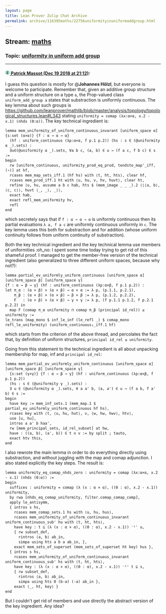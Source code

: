 ```yaml
---
layout: page
title: Lean Prover Zulip Chat Archive 
permalink: archive/116395maths/22756uniformityinuniformaddgroup.html
---
```


## Stream: [maths](index.html)
### Topic: [uniformity in uniform add group](22756uniformityinuniformaddgroup.html)

---

#### [![Click to go to Zulip](../../assets/img/zulip2.png) Patrick Massot (Dec 19 2018 at 21:12)](https://leanprover.zulipchat.com/#narrow/stream/116395-maths/topic/uniformity%20in%20uniform%20add%20group/near/152209408):
I guess this question is mostly for @**Johannes Hölzl**, but everyone is welcome to participate. Remember that, given an additive group structure and a uniform structure on a type `a`, the Prop-valued class `uniform_add_group a` states that substraction is uniformly continuous. The key lemma about such groups is https://github.com/leanprover/mathlib/blob/master/analysis/topology/topological_structures.lean#L343 stating `uniformity = comap (λx:α×α, x.2 - x.1) (nhds (0:α))`. The key technical ingredient is:
```lean
lemma mem_uniformity_of_uniform_continuous_invarant [uniform_space α] {s:set (α×α)} {f : α → α → α}
  (hf : uniform_continuous (λp:α×α, f p.1 p.2)) (hs : s ∈ (@uniformity α _).sets) :
  ∃u∈(@uniformity α _).sets, ∀a b c, (a, b) ∈ u → (f a c, f b c) ∈ s :=
begin
  rw [uniform_continuous, uniformity_prod_eq_prod, tendsto_map'_iff, (∘)] at hf,
  rcases mem_map_sets_iff.1 (hf hs) with ⟨t, ht, hts⟩, clear hf,
  rcases mem_prod_iff.1 ht with ⟨u, hu, v, hv, huvt⟩, clear ht,
  refine ⟨u, hu, assume a b c hab, hts $ (mem_image _ _ _).2 ⟨⟨⟨a, b⟩, ⟨c, c⟩⟩, huvt ⟨_, _⟩, _⟩⟩,
  exact hab,
  exact refl_mem_uniformity hv,
  refl
end
```
which secretely says that if `f : α → α → α` is uniformly continuous then its partial evaluations `λ a, f a c` are uniformly continuous uniformly in `c`. The key lemma uses this both for substraction and for addition (whose uniform continuity follows from uniform continuity of substraction). 

Both the key technical ingredient and the key technical lemma use members of uniformities :oh_no: I spent some time today trying to get rid of this shameful proof. I managed to get the member-free version of the technical ingredient (also generalized to three different uniform spaces, because why not?):
```lean
lemma partial_ev_uniformly_uniform_continuous [uniform_space α] [uniform_space β] [uniform_space γ]
{f : α → β → γ} (hf : uniform_continuous (λp:α×β, f p.1 p.2)) :
let π_α : (α × β) × (α × β) → α × α := λ p, (p.1.1, p.2.1),
    π_β : (α × β) × (α × β) → β × β := λ p, (p.1.2, p.2.2),
    F   : (α × β) × (α × β) → γ × γ := λ p, (f p.1.1 p.1.2, f p.2.1 p.2.2) in
  map F (comap π_α uniformity ⊓ comap π_β (principal id_rel)) ≤ uniformity :=
le_trans (map_mono $ inf_le_inf (le_refl _) $ comap_mono refl_le_uniformity) (uniform_continuous₂_iff.1 hf)
```
which starts from the criterion of the above thread, and percolates the fact that, by definition of uniform structures,  `principal id_rel ≤ uniformity`.

Going from this statement to the technical ingredient is all about unpacking membership for map, inf and `principal id_rel`:
```lean
lemma mem_partial_ev_uniformly_uniform_continuous [uniform_space α] [uniform_space β] [uniform_space γ]
  {s:set (γ×γ)} {f : α → β → γ} (hf : uniform_continuous (λp:α×β, f p.1 p.2))
  (hs : s ∈ (@uniformity γ _).sets) :
  ∃ u ∈ (@uniformity α _).sets, ∀ a a' b, (a, a') ∈ u → (f a b, f a' b) ∈ s :=
begin
  have key := mem_inf_sets.1 (mem_map.1 $ partial_ev_uniformly_uniform_continuous hf hs),
  rcases key with ⟨t, ⟨u, hu, hut⟩, v, ⟨w, hw, hwv⟩, htv⟩,
  use [u, hu],
  intros a a' b haa',
  rw [mem_principal_sets, id_rel_subset] at hw,
  have : ((a, b), (a', b)) ∈ t ∩ v := by split ; tauto, 
  exact htv this,
end
```
 I also rewrote the main lemma in order to do everything directly using substraction, and without juggling with the map and comap adjunction. I also stated explicitly the key steps. The result is:
```lean
lemma uniformity_eq_comap_nhds_zero : uniformity = comap (λx:α×α, x.2 - x.1) (nhds (0:α)) :=
begin
  suffices : uniformity = comap (λ (x : α × α), ((0 : α), x.2 - x.1)) uniformity,
  by rwa [nhds_eq_comap_uniformity, filter.comap_comap_comp],
  apply le_antisymm,
  { intros s hs,
    rcases mem_comap_sets.1 hs with ⟨u, hu, hus⟩,
    rcases mem_uniformity_of_uniform_continuous_invarant uniform_continuous_sub' hu with ⟨t, ht, hts⟩,
    have key : t ⊆ (λ (x : α × α), ((0 : α), x.2 - x.1)) ⁻¹' u,
    { rw subset_def,
      rintros ⟨a, b⟩ ab_in, 
      simpa using hts a b a ab_in, },
    exact mem_sets_of_superset (mem_sets_of_superset ht key) hus },
  { intros s hs,
    rcases mem_uniformity_of_uniform_continuous_invarant uniform_continuous_sub' hs with ⟨t, ht, hts⟩,
    have key : (λ (x : α × α), ((0 : α), x.2 - x.1)) ⁻¹' t ⊆ s,
    { rw subset_def,
      rintros ⟨a, b⟩ ab_in,
      simpa using hts 0 (b-a) (-a) ab_in },
    exact ⟨_, ht, key⟩ }
end
```
But I couldn't get rid of members and use directly the abstract version of the key ingredient. Any idea?

